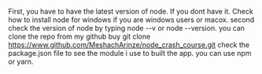 First, you have to have the latest version of node. If you dont have it. Check how to install node for windows if you are windows users or macox.
second check the version of node by typing node --v or node --version.
you can clone the repo from my github buy git clone https://www.github.com/MeshachArinze/node_crash_course.git
check the package.json file to see the module i use to built the app. you can use npm or yarn. 
